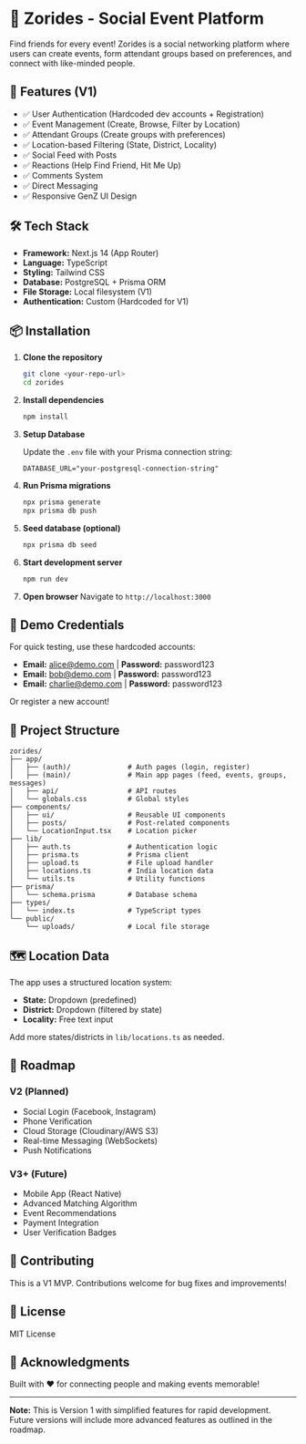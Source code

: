 # 🎉 Zorides - Social Event Platform

Find friends for every event! Zorides is a social networking platform where users can create events, form attendant groups based on preferences, and connect with like-minded people.

## 🚀 Features (V1)

- ✅ User Authentication (Hardcoded dev accounts + Registration)
- ✅ Event Management (Create, Browse, Filter by Location)
- ✅ Attendant Groups (Create groups with preferences)
- ✅ Location-based Filtering (State, District, Locality)
- ✅ Social Feed with Posts
- ✅ Reactions (Help Find Friend, Hit Me Up)
- ✅ Comments System
- ✅ Direct Messaging
- ✅ Responsive GenZ UI Design

## 🛠️ Tech Stack

- **Framework:** Next.js 14 (App Router)
- **Language:** TypeScript
- **Styling:** Tailwind CSS
- **Database:** PostgreSQL + Prisma ORM
- **File Storage:** Local filesystem (V1)
- **Authentication:** Custom (Hardcoded for V1)

## 📦 Installation

1. **Clone the repository**
   ```bash
   git clone <your-repo-url>
   cd zorides
   ```

2. **Install dependencies**
   ```bash
   npm install
   ```

3. **Setup Database**
   
   Update the `.env` file with your Prisma connection string:
   ```env
   DATABASE_URL="your-postgresql-connection-string"
   ```

4. **Run Prisma migrations**
   ```bash
   npx prisma generate
   npx prisma db push
   ```

5. **Seed database (optional)**
   ```bash
   npx prisma db seed
   ```

6. **Start development server**
   ```bash
   npm run dev
   ```

7. **Open browser**
   Navigate to `http://localhost:3000`

## 🔑 Demo Credentials

For quick testing, use these hardcoded accounts:

- **Email:** alice@demo.com | **Password:** password123
- **Email:** bob@demo.com | **Password:** password123
- **Email:** charlie@demo.com | **Password:** password123

Or register a new account!

## 📂 Project Structure

```
zorides/
├── app/
│   ├── (auth)/              # Auth pages (login, register)
│   ├── (main)/              # Main app pages (feed, events, groups, messages)
│   ├── api/                 # API routes
│   └── globals.css          # Global styles
├── components/
│   ├── ui/                  # Reusable UI components
│   ├── posts/               # Post-related components
│   └── LocationInput.tsx    # Location picker
├── lib/
│   ├── auth.ts              # Authentication logic
│   ├── prisma.ts            # Prisma client
│   ├── upload.ts            # File upload handler
│   ├── locations.ts         # India location data
│   └── utils.ts             # Utility functions
├── prisma/
│   └── schema.prisma        # Database schema
├── types/
│   └── index.ts             # TypeScript types
└── public/
    └── uploads/             # Local file storage
```

## 🗺️ Location Data

The app uses a structured location system:
- **State:** Dropdown (predefined)
- **District:** Dropdown (filtered by state)
- **Locality:** Free text input

Add more states/districts in `lib/locations.ts` as needed.

## 🌟 Roadmap

### V2 (Planned)
- Social Login (Facebook, Instagram)
- Phone Verification
- Cloud Storage (Cloudinary/AWS S3)
- Real-time Messaging (WebSockets)
- Push Notifications

### V3+ (Future)
- Mobile App (React Native)
- Advanced Matching Algorithm
- Event Recommendations
- Payment Integration
- User Verification Badges

## 🤝 Contributing

This is a V1 MVP. Contributions welcome for bug fixes and improvements!

## 📝 License

MIT License

## 🙏 Acknowledgments

Built with ❤️ for connecting people and making events memorable!

---

**Note:** This is Version 1 with simplified features for rapid development. Future versions will include more advanced features as outlined in the roadmap.
